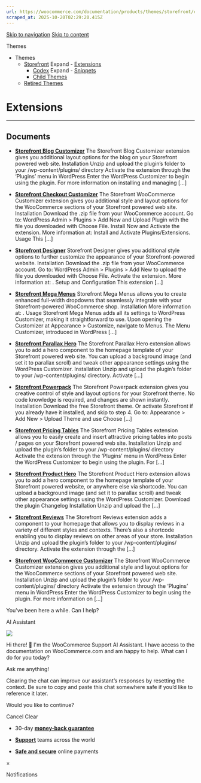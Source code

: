 ```yaml
---
url: https://woocommerce.com/documentation/products/themes/storefront/extensions-storefront
scraped_at: 2025-10-20T02:29:20.415Z
---
```


[Skip to navigation](https://woocommerce.com/documentation/products/themes/storefront/extensions-storefront/#main-navigation) [Skip to content](https://woocommerce.com/documentation/products/themes/storefront/extensions-storefront/#page)

Themes

- Themes
  - [Storefront](https://woocommerce.com/documentation/products/themes/storefront/ "Storefront") Expand    - [Extensions](https://woocommerce.com/documentation/products/themes/storefront/extensions-storefront/ "Extensions")
    - [Codex](https://woocommerce.com/documentation/products/themes/storefront/woocommerce-codex-storefront/ "Codex") Expand      - [Snippets](https://woocommerce.com/documentation/products/themes/storefront/woocommerce-codex-storefront/snippets-woocommerce-codex-storefront/ "Snippets")
    - [Child Themes](https://woocommerce.com/documentation/products/themes/storefront/child-themes/ "Child Themes")
  - [Retired Themes](https://woocommerce.com/documentation/products/themes/retired-themes/ "Retired Themes")

# Extensions

* * *

## Documents

- [**Storefront Blog Customizer**](https://woocommerce.com/document/storefront-blog-customiser/)
The Storefront Blog Customizer extension gives you additional layout options for the blog on your Storefront powered web site. Installation Unzip and upload the plugin’s folder to your /wp-content/plugins/ directory Activate the extension through the ‘Plugins’ menu in WordPress Enter the WordPress Customizer to begin using the plugin. For more information on installing and managing \[…\]

- [**Storefront Checkout Customizer**](https://woocommerce.com/document/storefront-checkout-customiser/)
The Storefront WooCommerce Customizer extension gives you additional style and layout options for the WooCommerce sections of your Storefront powered web site. Installation Download the .zip file from your WooCommerce account. Go to: WordPress Admin > Plugins > Add New and Upload Plugin with the file you downloaded with Choose File. Install Now and Activate the extension. More information at: Install and Activate Plugins/Extensions. Usage This \[…\]

- [**Storefront Designer**](https://woocommerce.com/document/storefront-designer/)
Storefront Designer gives you additional style options to further customize the appearance of your Storefront-powered website. Installation Download the .zip file from your WooCommerce account. Go to: WordPress Admin > Plugins > Add New to upload the file you downloaded with Choose File. Activate the extension. More information at: . Setup and Configuration This extension \[…\]

- [**Storefront Mega Menus**](https://woocommerce.com/document/storefront-mega-menus/)
Storefront Mega Menus allows you to create enhanced full-width dropdowns that seamlessly integrate with your Storefront-powered WooCommerce shop. Installation More information at: . Usage Storefront Mega Menus adds all its settings to WordPress Customizer, making it straightforward to use. Upon opening the Customizer at Appearance > Customize, navigate to Menus. The Menu Customizer, introduced in WordPress \[…\]

- [**Storefront Parallax Hero**](https://woocommerce.com/document/storefront-parallax-hero/)
The Storefront Parallax Hero extension allows you to add a hero component to the homepage template of your Storefront powered web site. You can upload a background image (and set it to parallax scroll) and tweak other appearance settings using the WordPress Customizer. Installation Unzip and upload the plugin’s folder to your /wp-content/plugins/ directory. Activate \[…\]

- [**Storefront Powerpack**](https://woocommerce.com/document/storefront-powerpack/)
The Storefront Powerpack extension gives you creative control of style and layout options for your Storefront theme. No code knowledge is required, and changes are shown instantly. Installation Download the free Storefront theme. Or activate Storefront if you already have it installed, and skip to step 4. Go to: Appearance > Add New > Upload Theme and use Choose \[…\]

- [**Storefront Pricing Tables**](https://woocommerce.com/document/storefront-pricing-tables/)
The Storefront Pricing Tables extension allows you to easily create and insert attractive pricing tables into posts / pages on your Storefront powered web site. Installation Unzip and upload the plugin’s folder to your /wp-content/plugins/ directory Activate the extension through the ‘Plugins’ menu in WordPress Enter the WordPress Customizer to begin using the plugin. For \[…\]

- [**Storefront Product Hero**](https://woocommerce.com/document/storefront-product-hero/)
The Storefront Product Hero extension allows you to add a hero component to the homepage template of your Storefront powered website, or anywhere else via shortcode. You can upload a background image (and set it to parallax scroll) and tweak other appearance settings using the WordPress Customizer. Download the plugin Changelog Installation Unzip and upload the \[…\]

- [**Storefront Reviews**](https://woocommerce.com/document/storefront-reviews/)
The Storefront Reviews extension adds a component to your homepage that allows you to display reviews in a variety of different styles and contexts. There’s also a shortcode enabling you to display reviews on other areas of your store. Installation Unzip and upload the plugin’s folder to your /wp-content/plugins/ directory. Activate the extension through the \[…\]

- [**Storefront WooCommerce Customizer**](https://woocommerce.com/document/storefront-woocommerce-customiser/)
The Storefront WooCommerce Customizer extension gives you additional style and layout options for the WooCommerce sections of your Storefront powered web site. Installation Unzip and upload the plugin’s folder to your /wp-content/plugins/ directory Activate the extension through the ‘Plugins’ menu in WordPress Enter the WordPress Customizer to begin using the plugin. For more information on \[…\]


You've been here a while. Can I help?

AI Assistant

![](https://woocommerce.com/wp-content/themes/woo/images/svg/support-chat-bot-avatar.svg)

Hi there! 👋 I'm the WooCommerce Support AI Assistant. I have access to the documentation on WooCommerce.com and am happy to help. What can I do for you today?

Ask me anything!

Clearing the chat can improve our assistant’s responses by resetting the context. Be sure to copy and paste this chat somewhere safe if you’d like to reference it later.

Would you like to continue?

Cancel
Clear

- 30-day **[money-back guarantee](https://woocommerce.com/refund-policy/)**

- **[Support](https://woocommerce.com/docs/)**
teams across the world

- **[Safe and secure](https://woocommerce.com/products/woopayments/)**
online payments

×

Notifications